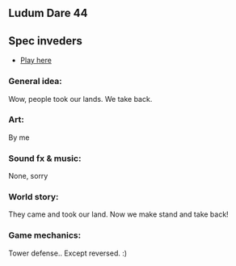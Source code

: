 ## Ludum Dare 44

## Spec inveders

* [Play here](https://aerosolswe.github.io/Bunker-32/) <Spec inveders>

### General idea:
Wow, people took our lands. We take back.

### Art:
By me

### Sound fx & music:
None, sorry

### World story:
They came and took our land. Now we make stand and take back!

### Game mechanics:
Tower defense.. Except reversed. :)
